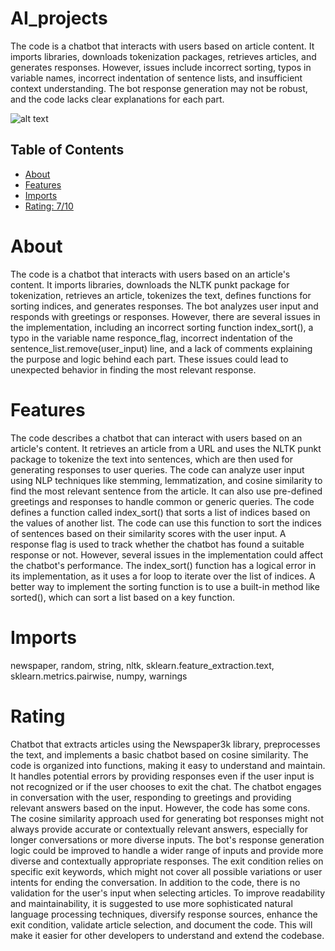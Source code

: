 # AI_projects

The code is a chatbot that interacts with users based on article content. It imports libraries, downloads tokenization packages, retrieves articles, and generates responses. However, issues include incorrect sorting, typos in variable names, incorrect indentation of sentence lists, and insufficient context understanding. The bot response generation may not be robust, and the code lacks clear explanations for each part.

![alt text]([https://github.com/Statute8234/AI_projects/blob/main/Screenshot%202024-03-20%20222214.png?raw=true])

## Table of Contents

- [About](#about)
- [Features](#features)
- [Imports](#Imports)
- [Rating: 7/10](#Rating)

# About

The code is a chatbot that interacts with users based on an article's content. It imports libraries, downloads the NLTK punkt package for tokenization, retrieves an article, tokenizes the text, defines functions for sorting indices, and generates responses. The bot analyzes user input and responds with greetings or responses. However, there are several issues in the implementation, including an incorrect sorting function index_sort(), a typo in the variable name responce_flag, incorrect indentation of the sentence_list.remove(user_input) line, and a lack of comments explaining the purpose and logic behind each part. These issues could lead to unexpected behavior in finding the most relevant response.

# Features

The code describes a chatbot that can interact with users based on an article's content. It retrieves an article from a URL and uses the NLTK punkt package to tokenize the text into sentences, which are then used for generating responses to user queries. The code can analyze user input using NLP techniques like stemming, lemmatization, and cosine similarity to find the most relevant sentence from the article. It can also use pre-defined greetings and responses to handle common or generic queries.
The code defines a function called index_sort() that sorts a list of indices based on the values of another list. The code can use this function to sort the indices of sentences based on their similarity scores with the user input. A response flag is used to track whether the chatbot has found a suitable response or not. However, several issues in the implementation could affect the chatbot's performance.
The index_sort() function has a logical error in its implementation, as it uses a for loop to iterate over the list of indices. A better way to implement the sorting function is to use a built-in method like sorted(), which can sort a list based on a key function.

# Imports

newspaper, random, string, nltk, sklearn.feature_extraction.text, sklearn.metrics.pairwise, numpy, warnings

# Rating

Chatbot that extracts articles using the Newspaper3k library, preprocesses the text, and implements a basic chatbot based on cosine similarity. The code is organized into functions, making it easy to understand and maintain. It handles potential errors by providing responses even if the user input is not recognized or if the user chooses to exit the chat. The chatbot engages in conversation with the user, responding to greetings and providing relevant answers based on the input.
However, the code has some cons. The cosine similarity approach used for generating bot responses might not always provide accurate or contextually relevant answers, especially for longer conversations or more diverse inputs. The bot's response generation logic could be improved to handle a wider range of inputs and provide more diverse and contextually appropriate responses. The exit condition relies on specific exit keywords, which might not cover all possible variations or user intents for ending the conversation.
In addition to the code, there is no validation for the user's input when selecting articles. To improve readability and maintainability, it is suggested to use more sophisticated natural language processing techniques, diversify response sources, enhance the exit condition, validate article selection, and document the code. This will make it easier for other developers to understand and extend the codebase.
